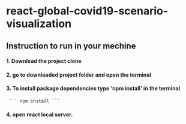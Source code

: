 # react-global-covid19-scenario-visualization

## Instruction to run in your mechine
#### 1. Download the project clone
#### 2. go to downloaded project folder and open the terminal
#### 3. To install package dependencies type 'npm install' in the terminal
     ``` npm install ```
 
#### 4. open react local server.
         
